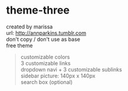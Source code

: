 # theme-three
created by marissa<br>
url: http://annparkins.tumblr.com<br>
don't copy / don't use as base<br>
free theme<br>
<blockquote>customizable colors<br>3 customizable links<br>
dropdown navi + 3 customizable sublinks <br>
sidebar picture: 140px x 140px<br>
search box (optional)<br>
</blockquote>
